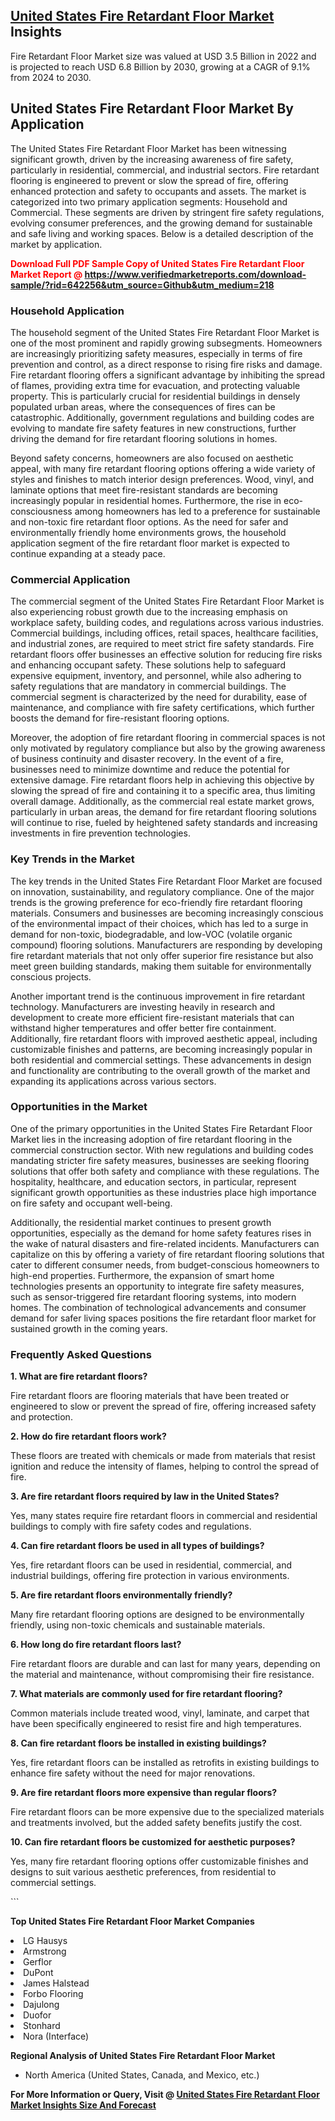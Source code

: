 <h2><a href="https://www.verifiedmarketreports.com/download-sample/?rid=642256&amp;utm_source=Github&amp;utm_medium=218" target="_blank">United States Fire Retardant Floor Market</a> Insights</h2><p>Fire Retardant Floor Market size was valued at USD 3.5 Billion in 2022 and is projected to reach USD 6.8 Billion by 2030, growing at a CAGR of 9.1% from 2024 to 2030.</p><p> <h2>United States Fire Retardant Floor Market By Application</h2> <p>The United States Fire Retardant Floor Market has been witnessing significant growth, driven by the increasing awareness of fire safety, particularly in residential, commercial, and industrial sectors. Fire retardant flooring is engineered to prevent or slow the spread of fire, offering enhanced protection and safety to occupants and assets. The market is categorized into two primary application segments: Household and Commercial. These segments are driven by stringent fire safety regulations, evolving consumer preferences, and the growing demand for sustainable and safe living and working spaces. Below is a detailed description of the market by application.</p> <p><strong><p><span class=""><span style="color: #ff0000;"><strong>Download Full PDF Sample Copy of United States Fire Retardant Floor Market Report</strong> @ </span><a href="https://www.verifiedmarketreports.com/download-sample/?rid=642256&amp;utm_source=Github&amp;utm_medium=218" target="_blank">https://www.verifiedmarketreports.com/download-sample/?rid=642256&amp;utm_source=Github&amp;utm_medium=218</a></span></p></strong></p> <h3>Household Application</h3> <p>The household segment of the United States Fire Retardant Floor Market is one of the most prominent and rapidly growing subsegments. Homeowners are increasingly prioritizing safety measures, especially in terms of fire prevention and control, as a direct response to rising fire risks and damage. Fire retardant flooring offers a significant advantage by inhibiting the spread of flames, providing extra time for evacuation, and protecting valuable property. This is particularly crucial for residential buildings in densely populated urban areas, where the consequences of fires can be catastrophic. Additionally, government regulations and building codes are evolving to mandate fire safety features in new constructions, further driving the demand for fire retardant flooring solutions in homes. <p>Beyond safety concerns, homeowners are also focused on aesthetic appeal, with many fire retardant flooring options offering a wide variety of styles and finishes to match interior design preferences. Wood, vinyl, and laminate options that meet fire-resistant standards are becoming increasingly popular in residential homes. Furthermore, the rise in eco-consciousness among homeowners has led to a preference for sustainable and non-toxic fire retardant floor options. As the need for safer and environmentally friendly home environments grows, the household application segment of the fire retardant floor market is expected to continue expanding at a steady pace.</p> <h3>Commercial Application</h3> <p>The commercial segment of the United States Fire Retardant Floor Market is also experiencing robust growth due to the increasing emphasis on workplace safety, building codes, and regulations across various industries. Commercial buildings, including offices, retail spaces, healthcare facilities, and industrial zones, are required to meet strict fire safety standards. Fire retardant floors offer businesses an effective solution for reducing fire risks and enhancing occupant safety. These solutions help to safeguard expensive equipment, inventory, and personnel, while also adhering to safety regulations that are mandatory in commercial buildings. The commercial segment is characterized by the need for durability, ease of maintenance, and compliance with fire safety certifications, which further boosts the demand for fire-resistant flooring options. <p>Moreover, the adoption of fire retardant flooring in commercial spaces is not only motivated by regulatory compliance but also by the growing awareness of business continuity and disaster recovery. In the event of a fire, businesses need to minimize downtime and reduce the potential for extensive damage. Fire retardant floors help in achieving this objective by slowing the spread of fire and containing it to a specific area, thus limiting overall damage. Additionally, as the commercial real estate market grows, particularly in urban areas, the demand for fire retardant flooring solutions will continue to rise, fueled by heightened safety standards and increasing investments in fire prevention technologies.</p> <h3>Key Trends in the Market</h3> <p>The key trends in the United States Fire Retardant Floor Market are focused on innovation, sustainability, and regulatory compliance. One of the major trends is the growing preference for eco-friendly fire retardant flooring materials. Consumers and businesses are becoming increasingly conscious of the environmental impact of their choices, which has led to a surge in demand for non-toxic, biodegradable, and low-VOC (volatile organic compound) flooring solutions. Manufacturers are responding by developing fire retardant materials that not only offer superior fire resistance but also meet green building standards, making them suitable for environmentally conscious projects.</p> <p>Another important trend is the continuous improvement in fire retardant technology. Manufacturers are investing heavily in research and development to create more efficient fire-resistant materials that can withstand higher temperatures and offer better fire containment. Additionally, fire retardant floors with improved aesthetic appeal, including customizable finishes and patterns, are becoming increasingly popular in both residential and commercial settings. These advancements in design and functionality are contributing to the overall growth of the market and expanding its applications across various sectors.</p> <h3>Opportunities in the Market</h3> <p>One of the primary opportunities in the United States Fire Retardant Floor Market lies in the increasing adoption of fire retardant flooring in the commercial construction sector. With new regulations and building codes mandating stricter fire safety measures, businesses are seeking flooring solutions that offer both safety and compliance with these regulations. The hospitality, healthcare, and education sectors, in particular, represent significant growth opportunities as these industries place high importance on fire safety and occupant well-being.</p> <p>Additionally, the residential market continues to present growth opportunities, especially as the demand for home safety features rises in the wake of natural disasters and fire-related incidents. Manufacturers can capitalize on this by offering a variety of fire retardant flooring solutions that cater to different consumer needs, from budget-conscious homeowners to high-end properties. Furthermore, the expansion of smart home technologies presents an opportunity to integrate fire safety measures, such as sensor-triggered fire retardant flooring systems, into modern homes. The combination of technological advancements and consumer demand for safer living spaces positions the fire retardant floor market for sustained growth in the coming years.</p> <h3>Frequently Asked Questions</h3> <p><strong>1. What are fire retardant floors?</strong></p> <p>Fire retardant floors are flooring materials that have been treated or engineered to slow or prevent the spread of fire, offering increased safety and protection.</p> <p><strong>2. How do fire retardant floors work?</strong></p> <p>These floors are treated with chemicals or made from materials that resist ignition and reduce the intensity of flames, helping to control the spread of fire.</p> <p><strong>3. Are fire retardant floors required by law in the United States?</strong></p> <p>Yes, many states require fire retardant floors in commercial and residential buildings to comply with fire safety codes and regulations.</p> <p><strong>4. Can fire retardant floors be used in all types of buildings?</strong></p> <p>Yes, fire retardant floors can be used in residential, commercial, and industrial buildings, offering fire protection in various environments.</p> <p><strong>5. Are fire retardant floors environmentally friendly?</strong></p> <p>Many fire retardant flooring options are designed to be environmentally friendly, using non-toxic chemicals and sustainable materials.</p> <p><strong>6. How long do fire retardant floors last?</strong></p> <p>Fire retardant floors are durable and can last for many years, depending on the material and maintenance, without compromising their fire resistance.</p> <p><strong>7. What materials are commonly used for fire retardant flooring?</strong></p> <p>Common materials include treated wood, vinyl, laminate, and carpet that have been specifically engineered to resist fire and high temperatures.</p> <p><strong>8. Can fire retardant floors be installed in existing buildings?</strong></p> <p>Yes, fire retardant floors can be installed as retrofits in existing buildings to enhance fire safety without the need for major renovations.</p> <p><strong>9. Are fire retardant floors more expensive than regular floors?</strong></p> <p>Fire retardant floors can be more expensive due to the specialized materials and treatments involved, but the added safety benefits justify the cost.</p> <p><strong>10. Can fire retardant floors be customized for aesthetic purposes?</strong></p> <p>Yes, many fire retardant flooring options offer customizable finishes and designs to suit various aesthetic preferences, from residential to commercial settings.</p> ```</p><p><strong>Top United States Fire Retardant Floor Market Companies</strong></p><div data-test-id=""><p><li>LG Hausys</li><li> Armstrong</li><li> Gerflor</li><li> DuPont</li><li> James Halstead</li><li> Forbo Flooring</li><li> Dajulong</li><li> Duofor</li><li> Stonhard</li><li> Nora (Interface)</li></p><div><strong>Regional Analysis of&nbsp;United States Fire Retardant Floor Market</strong></div><ul><li dir="ltr"><p dir="ltr">North America&nbsp;(United States, Canada, and Mexico, etc.)</p></li></ul><p><strong>For More Information or Query, Visit @&nbsp;</strong><strong><a href="https://www.verifiedmarketreports.com/product/fire-retardant-floor-market/?utm_source=Github&amp;utm_medium=218" target="_blank">United States Fire Retardant Floor Market Insights Size And Forecast</a></strong></p></div>
